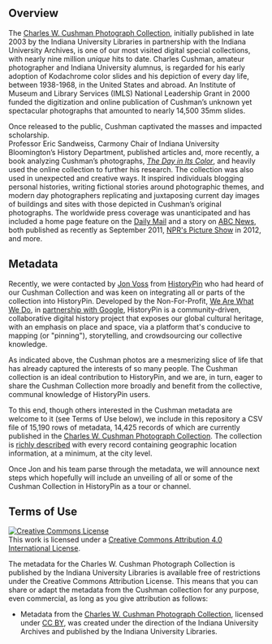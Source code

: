 ## Overview

The <a
href="http://dlib.indiana.edu/collections/cushman/">Charles W. Cushman Photograph Collection</a>, initially published in
late 2003 by the Indiana University Libraries in partnership with the
Indiana University Archives, is one of our most visited digital special collections, with nearly
nine million _unique_ hits to date.  Charles Cushman, amateur photographer and
Indiana University alumnus, is regarded for his early adoption of
Kodachrome color slides and his depiction of every day life, between
1938-1968, in the United States and abroad.  An Institute of Museum and Library 
Services (IMLS) National Leadership Grant in 2000 funded the digitization and online publication of
Cushman’s unknown yet spectacular photographs that amounted to nearly
14,500 35mm slides.  

Once released to the public, Cushman captivated the masses and impacted scholarship.  
Professor Eric Sandweiss, Carmony Chair of Indiana University Bloomington’s History
Department, published articles and, more recently, a book analyzing
Cushman’s photographs, <a href="http://ukcatalogue.oup.com/product/9780199772339.do">_The Day in Its Color_</a>, 
and heavily used the online collection to further
his research.   The collection was also used in unexpected and creative
ways.  It inspired individuals blogging personal histories, writing
fictional stories around photographic themes, and modern day
photographers replicating and juxtaposing current day images of
buildings and sites with those depicted in Cushman’s original
photographs.   The worldwide press coverage was unanticipated and has
included a home page feature on the 
<a href="http://www.dailymail.co.uk/news/article-2036932/New-York-City-photos-Charles-W-Cushman-reveal-1940s-life-Big-Apple.html">Daily Mail</a> and a story on
<a href="http://abcnews.go.com/blogs/headlines/2011/09/1940s-color-photographs-of-new-york-city/">ABC News</a>, both published as recently as September 2011, 
<a href="http://www.npr.org/news/specials/2012/cushman/">NPR's Picture Show</a> in 2012, and more.

## Metadata

Recently, we were contacted by <a href="https://twitter.com/@jonvoss">Jon Voss</a> 
from <a href="http://www.historypin.com">HistoryPin</a> who had heard of our Cushman Collection
and was keen on integrating all or parts of the collection into HistoryPin.  Developed by 
the Non-For-Profit, <a href="http://www.wearewhatwedo.org/">We Are What We Do</a>, in 
<a href="http://googleblog.blogspot.com/2012/03/google-and-historypin-launch-online.html">partnership with Google</a>,
HistoryPin is a community-driven, collaborative digital history project that exposes our global cultural heritage, 
with an emphasis on place and space, via a platform that's conducive to mapping (or "pinning"), storytelling, 
and crowdsourcing our collective knowledge.

As indicated above, the Cushman photos are a mesmerizing slice of life that
has already captured the interests of so many people.  The Cushman collection
is an ideal contribution to HistoryPin, and we are, in turn, eager to share the Cushman Collection 
more broadly and benefit from the collective, communal knowledge of HistoryPin users.  

To this end, though others interested in the Cushman metadata are welcome to it (see Terms of Use below),
we include in this repository a CSV file of 15,190 rows of metadata, 14,425 records of which are currently published in
the <a href="http://dlib.indiana.edu/collections/cushman/">Charles W. Cushman Photograph Collection</a>.  The
collection is <a href="http://webapp1.dlib.indiana.edu/cushman/projectInfo/catalogInfo.jsp">richly described</a> with
every record containing geographic location information, at a minimum, at the city level.

Once Jon and his team parse through the metadata, we will announce next steps which hopefully will
include an unveiling of all or some of the Cushman Collection in HistoryPin as a tour or channel.  

## Terms of Use</h2>
 
<a rel="license"
href="http://creativecommons.org/licenses/by/4.0/deed.en_US"><img
alt="Creative Commons License" style="border-width:0"
src="http://i.creativecommons.org/l/by/4.0/88x31.png" /></a><br />This
work is licensed under a <a rel="license"
href="http://creativecommons.org/licenses/by/4.0/deed.en_US">Creative
Commons Attribution 4.0 International License</a>.

The metadata for the Charles W. Cushman
Photograph Collection is published by the Indiana University Libraries
is available free of restrictions under the Creative Commons Attribution
License. This means that you can share or adapt the metadata from the
Cushman collection for any purpose, even commercial, as long as you give
attribution as follows:

* Metadata from the <a
href="http://dlib.indiana.edu/collections/cushman/">Charles W. Cushman
Photograph Collection</a>, licensed under <a rel="license"
href="http://creativecommons.org/licenses/by/4.0/deed.en_US">CC BY</a>,
was created under the direction of the Indiana University Archives and
published by the Indiana University Libraries.


